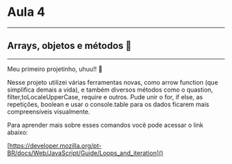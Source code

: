 # **Aula 4** 
---
## Arrays, objetos e métodos 🚀
---
Meu primeiro projetinho, uhuu!! 🥰

Nesse projeto utilizei várias ferramentas novas, como arrow function (que simplifica demais a vida), e também diversos métodos como o quastion, filter,toLocaleUpperCase, require e outros. 
Pude unir o for, if else, as repetições, boolean e usar o console.table para os dados ficarem mais compreensíveis visualmente. 

Para aprender mais sobre esses comandos você pode acessar o link abaixo: 

[https://developer.mozilla.org/pt-BR/docs/Web/JavaScript/Guide/Loops_and_iteration]()





